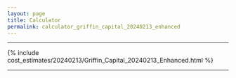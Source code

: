 ```yaml
---
layout: page
title: Calculator
permalink: calculator_griffin_capital_20240213_enhanced
---
```


___

{% include cost_estimates/20240213/Griffin_Capital_20240213_Enhanced.html %}

___

